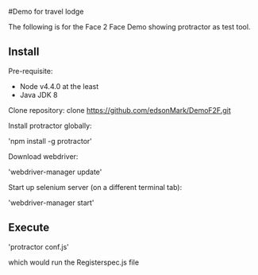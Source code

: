 #Demo for travel lodge

The following is for the Face 2 Face Demo showing protractor as test tool.

## Install

Pre-requisite:
* Node v4.4.0 at the least
* Java JDK 8

Clone repository:
clone https://github.com/edsonMark/DemoF2F.git

Install protractor globally:

'npm install -g protractor'

Download webdriver:

'webdriver-manager update'

Start up  selenium server (on a different terminal tab):

'webdriver-manager start'

## Execute

'protractor conf.js'

which would run the Registerspec.js file
